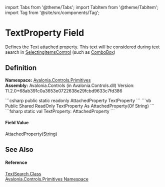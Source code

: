 import Tabs from '@theme/Tabs'; 
import TabItem from '@theme/TabItem'; 
import Tag from '@site/src/components/Tag'; 

# TextProperty Field


Defines the Text attached property. This text will be considered during text search in <a href="T_Avalonia_Controls_Primitives_SelectingItemsControl">SelectingItemsControl</a> (such as <a href="T_Avalonia_Controls_ComboBox">ComboBox</a>)



## Definition
**Namespace:** <a href="N_Avalonia_Controls_Primitives">Avalonia.Controls.Primitives</a>  
**Assembly:** Avalonia.Controls (in Avalonia.Controls.dll) Version: 11.2.0+68ab391c0a3653e0722638e29fcbd9633c7fd386

<Tabs groupId="api-code-preview">
<TabItem value="csharp" label="C#">
```csharp
public static readonly AttachedProperty<string?> TextProperty
```
</TabItem>
<TabItem value="vb" label="VB">
```vb
Public Shared ReadOnly TextProperty As AttachedProperty(Of String)
```
</TabItem>
<TabItem value="fsharp" label="F#">
```fsharp
static val TextProperty: AttachedProperty<string>
```
</TabItem>
</Tabs>



#### Field Value
AttachedProperty(<a href="https://learn.microsoft.com/dotnet/api/system.string" target="_blank" rel="noopener noreferrer">String</a>)

## See Also


#### Reference
<a href="T_Avalonia_Controls_Primitives_TextSearch">TextSearch Class</a>  
<a href="N_Avalonia_Controls_Primitives">Avalonia.Controls.Primitives Namespace</a>  
